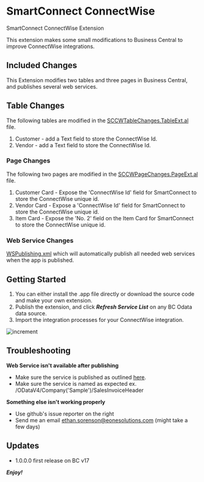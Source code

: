 # SmartConnect ConnectWise
 SmartConnect ConnectWise Extension

This extension makes some small modifications to Business Central to improve ConnectWise integrations.

## Included Changes

This Extension modifies two tables and three pages in Business Central, and publishes several web services.

## Table Changes
The following tables are modified in the [SCCWTableChanges.TableExt.al](SCCWTableChanges.TableExt.al) file.

1. Customer - add a Text field to store the ConnectWise Id.
2. Vendor - add a Text field to store the ConnectWise Id.

### Page Changes
The following two pages are modified in the [SCCWPageChanges.PageExt.al](SCCWPageChanges.PageExt.al) file.

1. Customer Card - Expose the 'ConnectWise Id' field for SmartConnect to store the ConnectWise unique id.
2. Vendor Card - Expose a 'ConnectWise Id' field for SmartConnect to store the ConnectWise unique id.
3. Item Card - Expose the 'No. 2' field on the Item Card for SmartConnect to store the ConnectWise unique id.

### Web Service Changes

[WSPublishing.xml](WSPublishing.xml) which will automatically publish all needed web services when the app is published.

## Getting Started

1. You can either install the .app file directly or download the source code and make your own extension.
2. Publish the extension, and click ***Refresh Service List*** on any BC Odata data source.
3. Import the integration processes for your ConnectWise integration.

![increment](https://i.imgur.com/ENxN3bc.jpg)

## Troubleshooting

**Web Service isn't available after publishing**

- Make sure the service is published as outlined [here](https://docs.microsoft.com/en-us/dynamics365/business-central/across-how-publish-web-service "documentation").
- Make sure the service is named as expected ex. /ODataV4/Company('Sample')/SalesInvoiceHeader

**Something else isn't working properly**

- Use github's issue reporter on the right
- Send me an email ethan.sorenson@eonesolutions.com (might take a few days)

## Updates

- 1.0.0.0 first release on BC v17

***Enjoy!***